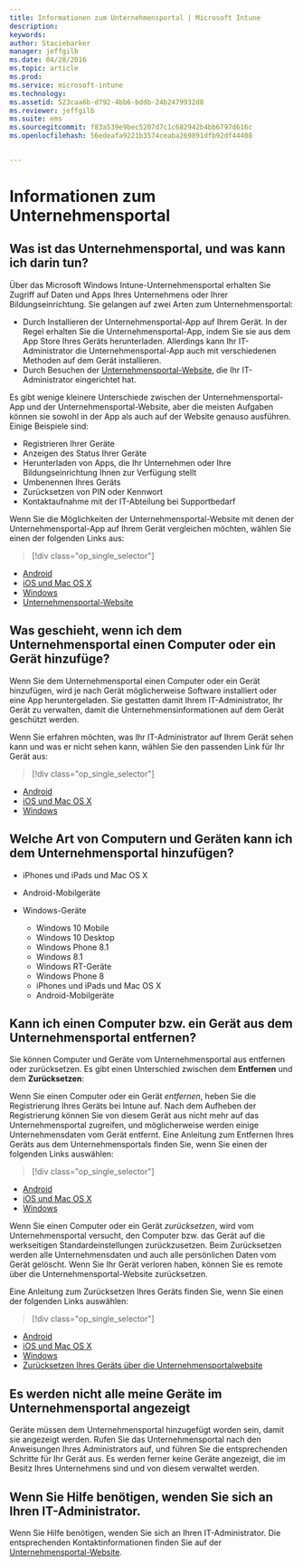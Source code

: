 ```yaml
---
title: Informationen zum Unternehmensportal | Microsoft Intune
description: 
keywords: 
author: Staciebarker
manager: jeffgilb
ms.date: 04/28/2016
ms.topic: article
ms.prod: 
ms.service: microsoft-intune
ms.technology: 
ms.assetid: 523caa6b-d792-4bb6-bddb-24b2479932d8
ms.reviewer: jeffgilb
ms.suite: ems
ms.sourcegitcommit: f83a539e9bec5207d7c1c682942b4bb6797d616c
ms.openlocfilehash: 56edeafa9221b3574ceaba269891dfb92df44408


---
```


# Informationen zum Unternehmensportal

## Was ist das Unternehmensportal, und was kann ich darin tun?
Über das Microsoft Windows Intune-Unternehmensportal erhalten Sie Zugriff auf Daten und Apps Ihres Unternehmens oder Ihrer Bildungseinrichtung. Sie gelangen auf zwei Arten zum Unternehmensportal:

- Durch Installieren der Unternehmensportal-App auf Ihrem Gerät. In der Regel erhalten Sie die Unternehmensportal-App, indem Sie sie aus dem App Store Ihres Geräts herunterladen. Allerdings kann Ihr IT-Administrator die Unternehmensportal-App auch mit verschiedenen Methoden auf dem Gerät installieren.
- Durch Besuchen der [Unternehmensportal-Website](http://portal.manage.microsoft.com), die Ihr IT-Administrator eingerichtet hat. 

Es gibt wenige kleinere Unterschiede zwischen der Unternehmensportal-App und der Unternehmensportal-Website, aber die meisten Aufgaben können sie sowohl in der App als auch auf der Website genauso ausführen. Einige Beispiele sind:

- Registrieren Ihrer Geräte
- Anzeigen des Status Ihrer Geräte
- Herunterladen von Apps, die Ihr Unternehmen oder Ihre Bildungseinrichtung Ihnen zur Verfügung stellt
- Umbenennen Ihres Geräts
- Zurücksetzen von PIN oder Kennwort
- Kontaktaufnahme mit der IT-Abteilung bei Supportbedarf

Wenn Sie die Möglichkeiten der Unternehmensportal-Website mit denen der Unternehmensportal-App auf Ihrem Gerät vergleichen möchten, wählen Sie einen der folgenden Links aus:

> [!div class="op_single_selector"]
- [Android](using-your-android-device-with-intune.md)
- [iOS und Mac OS X](using-your-ios-or-mac-os-x-device-with-intune.md)
- [Windows](using-your-windows-device-with-intune.md)
- [Unternehmensportal-Website](using-the-intune-company-portal-website.md)

## Was geschieht, wenn ich dem Unternehmensportal einen Computer oder ein Gerät hinzufüge?
Wenn Sie dem Unternehmensportal einen Computer oder ein Gerät hinzufügen, wird je nach Gerät möglicherweise Software installiert oder eine App heruntergeladen.  Sie gestatten damit Ihrem IT-Administrator, Ihr Gerät zu verwalten, damit die Unternehmensinformationen auf dem Gerät geschützt werden.

Wenn Sie erfahren möchten, was Ihr IT-Administrator auf Ihrem Gerät sehen kann und was er nicht sehen kann, wählen Sie den passenden Link für Ihr Gerät aus:

> [!div class="op_single_selector"]
- [Android](what-happens-if-you-install-the-company-portal-app-and-enroll-your-device-in-intune-android.md)
- [iOS und Mac OS X](what-happens-if-you-install-the-company-portal-app-and-enroll-your-device-in-intune-ios.md)
- [Windows](what-can-your-it-administrator-see-when-you-enroll-your-device-in-intune-windows.md)

## Welche Art von Computern und Geräten kann ich dem Unternehmensportal hinzufügen?

-   iPhones und iPads und Mac OS X

-   Android-Mobilgeräte

-   Windows-Geräte
    -   Windows 10 Mobile
    -   Windows 10 Desktop
    -   Windows Phone 8.1
    -   Windows 8.1
    -   Windows RT-Geräte
    -   Windows Phone 8
    -   iPhones und iPads und Mac OS X
    -   Android-Mobilgeräte


## Kann ich einen Computer bzw. ein Gerät aus dem Unternehmensportal entfernen?
Sie können Computer und Geräte vom Unternehmensportal aus entfernen oder zurücksetzen. Es gibt einen Unterschied zwischen dem **Entfernen** und dem **Zurücksetzen**:

Wenn Sie einen Computer oder ein Gerät *entfernen*, heben Sie die Registrierung Ihres Geräts bei Intune auf. Nach dem Aufheben der Registrierung können Sie von diesem Gerät aus nicht mehr auf das Unternehmensportal zugreifen, und möglicherweise werden einige Unternehmensdaten vom Gerät entfernt. Eine Anleitung zum Entfernen Ihres Geräts aus dem Unternehmensportals finden Sie, wenn Sie einen der folgenden Links auswählen:

> [!div class="op_single_selector"]
- [Android](unenroll-your-device-from-intune-android.md)
- [iOS und Mac OS X](unenroll-your-device-from-intune-ios.md)
- [Windows](unenroll-your-device-from-intune-windows.md)

Wenn Sie einen Computer oder ein Gerät *zurücksetzen*, wird vom Unternehmensportal versucht, den Computer bzw. das Gerät auf die werkseitigen Standardeinstellungen zurückzusetzen. Beim Zurücksetzen werden alle Unternehmensdaten und auch alle persönlichen Daten vom Gerät gelöscht. Wenn Sie Ihr Gerät verloren haben, können Sie es remote über die Unternehmensportal-Website zurücksetzen.

Eine Anleitung zum Zurücksetzen Ihres Geräts finden Sie, wenn Sie einen der folgenden Links auswählen:

> [!div class="op_single_selector"]
- [Android](reset-erase-your-lost-or-stolen-device-android.md)
- [iOS und Mac OS X](reset-erase-your-lost-or-stolen-device-ios.md)
- [Windows](reset-erase-your-lost-or-stolen-device-windows.md)
- [Zurücksetzen Ihres Geräts über die Unternehmensportalwebsite](reset-your-device-cpwebsite.md)

## Es werden nicht alle meine Geräte im Unternehmensportal angezeigt
Geräte müssen dem Unternehmensportal hinzugefügt worden sein, damit sie angezeigt werden. Rufen Sie das Unternehmensportal nach den Anweisungen Ihres Administrators auf, und führen Sie die entsprechenden Schritte für Ihr Gerät aus. Es werden ferner keine Geräte angezeigt, die im Besitz Ihres Unternehmens sind und von diesem verwaltet werden.

## Wenn Sie Hilfe benötigen, wenden Sie sich an Ihren IT-Administrator.
Wenn Sie Hilfe benötigen, wenden Sie sich an Ihren IT-Administrator. Die entsprechenden Kontaktinformationen finden Sie auf der [Unternehmensportal-Website](http://portal.manage.microsoft.com).







<!--HONumber=Jun16_HO2-->


